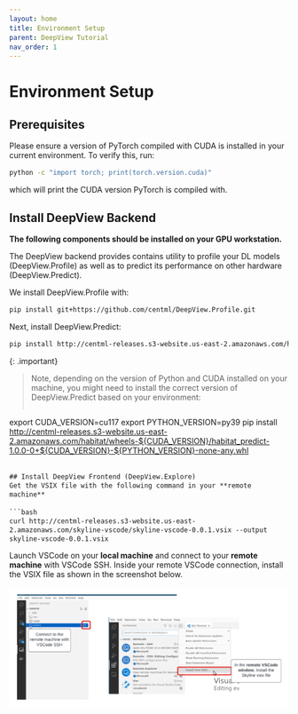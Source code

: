 ```yaml
---
layout: home
title: Environment Setup
parent: DeepView Tutorial
nav_order: 1
---
```


# Environment Setup

## Prerequisites
Please ensure a version of PyTorch compiled with CUDA is installed in your current environment. To verify this, run:
```bash
python -c "import torch; print(torch.version.cuda)"
```
which will print the CUDA version PyTorch is compiled with.

## Install DeepView Backend
**The following components should be installed on your GPU workstation.**

The DeepView backend provides contains utility to profile your DL models (DeepView.Profile) as well as to predict its performance on other hardware (DeepView.Predict).

We install DeepView.Profile with:
```bash
pip install git+https://github.com/centml/DeepView.Profile.git
```

Next, install DeepView.Predict:
```bash
pip install http://centml-releases.s3-website.us-east-2.amazonaws.com/habitat/wheels-cu117/habitat_predict-1.0.0-0+cu117-py310-none-any.whl
```

{: .important}
> Note, depending on the version of Python and CUDA installed on your machine, you might need to install the correct version of DeepView.Predict based on your environment:
> ```bash
export CUDA_VERSION=cu117
export PYTHON_VERSION=py39
pip install http://centml-releases.s3-website.us-east-2.amazonaws.com/habitat/wheels-${CUDA_VERSION}/habitat_predict-1.0.0-0+${CUDA_VERSION}-${PYTHON_VERSION}-none-any.whl
```

## Install DeepView Frontend (DeepView.Explore)
Get the VSIX file with the following command in your **remote machine**

```bash
curl http://centml-releases.s3-website.us-east-2.amazonaws.com/skyline-vscode/skyline-vscode-0.0.1.vsix --output skyline-vscode-0.0.1.vsix
```

Launch VSCode on your **local machine** and connect to your **remote machine** with VSCode SSH. Inside your remote VSCode connection, install the VSIX file as shown in the screenshot below.

![Remote SSH screenshot](remote_ssh.png)
